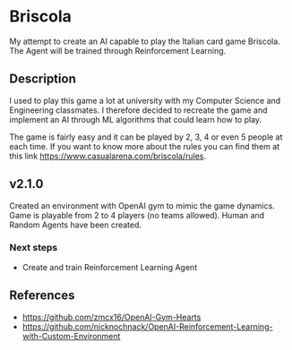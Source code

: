 # Briscola

My attempt to create an AI capable to play the Italian card game Briscola.
The Agent will be trained through Reinforcement Learning.

## Description

I used to play this game a lot at university with my Computer Science and Engineering classmates.
I therefore decided to recreate the game and implement an AI through ML algorithms that could learn how to play.

The game is fairly easy and it can be played by 2, 3, 4 or even 5 people at each time.
If you want to know more about the rules you can find them at this link https://www.casualarena.com/briscola/rules.

## v2.1.0

Created an environment with OpenAI gym to mimic the game dynamics.
Game is playable from 2 to 4 players (no teams allowed).
Human and Random Agents have been created.

### Next steps

- Create and train Reinforcement Learning Agent

## References

- https://github.com/zmcx16/OpenAI-Gym-Hearts
- https://github.com/nicknochnack/OpenAI-Reinforcement-Learning-with-Custom-Environment
